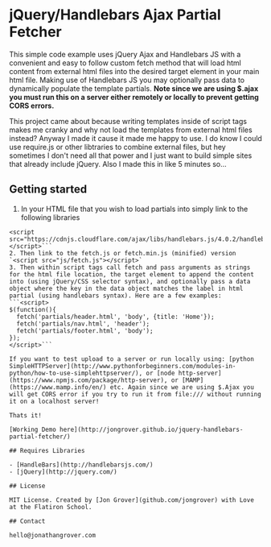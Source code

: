 # jQuery/Handlebars Ajax Partial Fetcher

This simple code example uses jQuery Ajax and Handlebars JS with a convenient and easy to follow custom fetch method that will load html content from external html files into the desired target element in your main html file. Making use of Handlebars JS you may optionally pass data to dynamically populate the template partials. **Note since we are using $.ajax you must run this on a server either remotely or locally to prevent getting CORS errors.**

This project came about because writing templates inside of script tags makes me cranky and why not load the templates from external html files instead? Anyway I made it cause it made me happy to use. I do know I could use require.js or other libtraries to combine external files, but hey sometimes I don't need all that power and I just want to build simple sites that already include jQuery. Also I made this in like 5 minutes so...

## Getting started

1. In your HTML file that you wish to load partials into simply link to the following libraries  
```<script src="https://code.jquery.com/jquery-1.11.3.min.js"></script>
<script src="https://cdnjs.cloudflare.com/ajax/libs/handlebars.js/4.0.2/handlebars.min.js"></script>```
2. Then link to the fetch.js or fetch.min.js (minified) version  
`<script src="js/fetch.js"></script>`
3. Then within script tags call fetch and pass arguments as strings for the html file location, the target element to append the content into (using jQuery/CSS selector syntax), and optionally pass a data object where the key in the data object matches the label in html partial (using handlebars syntax). Here are a few examples:  
```<script>
$(function(){
  fetch('partials/header.html', 'body', {title: 'Home'});
  fetch('partials/nav.html', 'header');
  fetch('partials/footer.html', 'body');
});
</script>```

If you want to test upload to a server or run locally using: [python SimpleHTTPServer](http://www.pythonforbeginners.com/modules-in-python/how-to-use-simplehttpserver/), or [node http-server](https://www.npmjs.com/package/http-server), or [MAMP](https://www.mamp.info/en/) etc. Again since we are using $.Ajax you will get CORS error if you try to run it from file:/// without running it on a localhost server!

Thats it!

[Working Demo here](http://jongrover.github.io/jquery-handlebars-partial-fetcher/)

## Requires Libraries

- [HandleBars](http://handlebarsjs.com/)
- [jQuery](http://jquery.com/)

## License

MIT License. Created by [Jon Grover](github.com/jongrover) with Love at the Flatiron School.

## Contact

hello@jonathangrover.com